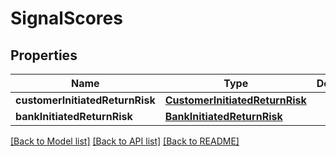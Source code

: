 # SignalScores

## Properties
Name | Type | Description | Notes
------------ | ------------- | ------------- | -------------
**customerInitiatedReturnRisk** | [**CustomerInitiatedReturnRisk**](CustomerInitiatedReturnRisk.md) |  | [optional] 
**bankInitiatedReturnRisk** | [**BankInitiatedReturnRisk**](BankInitiatedReturnRisk.md) |  | [optional] 

[[Back to Model list]](../README.md#documentation-for-models) [[Back to API list]](../README.md#documentation-for-api-endpoints) [[Back to README]](../README.md)


